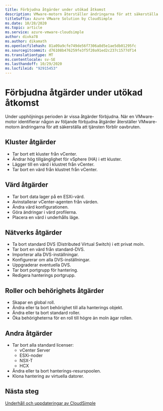 ```yaml
---
title: Förbjudna åtgärder under utökad åtkomst
description: VMware-motorn återställer ändringarna för att säkerställa att tjänsten förblir oavbruten när VMware-motorn identifierar någon av följande förbjudna åtgärder.
titleSuffix: Azure VMware Solution by CloudSimple
ms.date: 10/28/2020
ms.topic: article
ms.service: azure-vmware-cloudsimple
author: divka78
ms.author: dikamath
ms.openlocfilehash: 81a09a9cfe749de56f7306a8d5e1ae5db01295fc
ms.sourcegitcommit: d76108b476259fe3f5f20a91ed2c237c1577df14
ms.translationtype: MT
ms.contentlocale: sv-SE
ms.lasthandoff: 10/29/2020
ms.locfileid: "92915453"
---
```

# <a name="forbidden-actions-during-elevated-access"></a>Förbjudna åtgärder under utökad åtkomst

Under upphöjnings perioden är vissa åtgärder förbjudna. När en VMware-motor identifierar någon av följande förbjudna åtgärder återställer VMware-motorn ändringarna för att säkerställa att tjänsten förblir oavbruten.

## <a name="cluster-actions"></a>Kluster åtgärder

- Tar bort ett kluster från vCenter.
- Ändrar hög tillgänglighet för vSphere (HA) i ett kluster.
- Lägger till en värd i klustret från vCenter.
- Tar bort en värd från klustret från vCenter.

## <a name="host-actions"></a>Värd åtgärder

- Tar bort data lager på en ESXi-värd.
- Avinstallerar vCenter-agenten från värden.
- Ändra värd konfigurationen.
- Göra ändringar i värd profilerna.
- Placera en värd i underhålls läge.

## <a name="network-actions"></a>Nätverks åtgärder

- Ta bort standard DVS (Distributed Virtual Switch) i ett privat moln.
- Tar bort en värd från standard-DVS.
- Importerar alla DVS-inställningar.
- Konfigurerar om alla DVS-inställningar.
- Uppgraderar eventuella DVS.
- Tar bort portgrupp för hantering.
- Redigera hanterings portgrupp.

## <a name="roles-and-permissions-actions"></a>Roller och behörighets åtgärder

- Skapar en global roll.
- Ändra eller ta bort behörighet till alla hanterings objekt.
- Ändra eller ta bort standard roller.
- Öka behörigheterna för en roll till högre än moln ägar rollen.

## <a name="other-actions"></a>Andra åtgärder

- Tar bort alla standard licenser:
  - vCenter Server
  - ESXi-noder
  - NSX-T
  - HCX
- Ändra eller ta bort hanterings-resurspoolen.
- Klona hantering av virtuella datorer.


## <a name="next-steps"></a>Nästa steg
[Underhåll och uppdateringar av CloudSimple](cloudsimple-maintenance-updates.md) 
